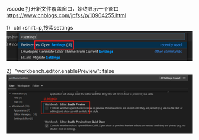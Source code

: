 vscode 打开新文件覆盖窗口，始终显示一个窗口
https://www.cnblogs.com/jpfss/p/10904255.html

1）ctrl+shift+p,搜索settings
![](_assets/vscode%20打开新文件覆盖窗口，始终显示一个窗口/image-vscode%20打开新文件覆盖窗口，始终显示一个窗口-20221017-143656125.png)

 2）"workbench.editor.enablePreview": false
![](_assets/vscode%20打开新文件覆盖窗口，始终显示一个窗口/image-vscode%20打开新文件覆盖窗口，始终显示一个窗口-20221017-143712745.png)

